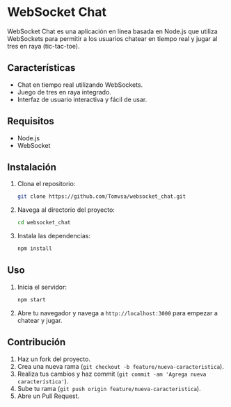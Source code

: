 # WebSocket Chat

WebSocket Chat es una aplicación en línea basada en Node.js que utiliza WebSockets para permitir a los usuarios chatear en tiempo real y jugar al tres en raya (tic-tac-toe).

## Características

- Chat en tiempo real utilizando WebSockets.
- Juego de tres en raya integrado.
- Interfaz de usuario interactiva y fácil de usar.

## Requisitos

- Node.js
- WebSocket

## Instalación

1. Clona el repositorio:
    ```bash
    git clone https://github.com/Tomvsa/websocket_chat.git
    ```

2. Navega al directorio del proyecto:
    ```bash
    cd websocket_chat
    ```

3. Instala las dependencias:
    ```bash
    npm install
    ```

## Uso

1. Inicia el servidor:
    ```bash
    npm start
    ```

2. Abre tu navegador y navega a `http://localhost:3000` para empezar a chatear y jugar.

## Contribución

1. Haz un fork del proyecto.
2. Crea una nueva rama (`git checkout -b feature/nueva-caracteristica`).
3. Realiza tus cambios y haz commit (`git commit -am 'Agrega nueva característica'`).
4. Sube tu rama (`git push origin feature/nueva-caracteristica`).
5. Abre un Pull Request.

